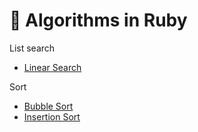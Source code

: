 # 📖 Algorithms in Ruby

List search
- [Linear Search](https://github.com/leena-h/algorithms-in-ruby/blob/master/list-search/linear_search.rb)

Sort
- [Bubble Sort](https://github.com/leena-h/algorithms-in-ruby/blob/master/sort/bubble_sort.rb)
- [Insertion Sort](https://github.com/leena-h/algorithms-in-ruby/blob/master/sort/insertion_sort.rb)
